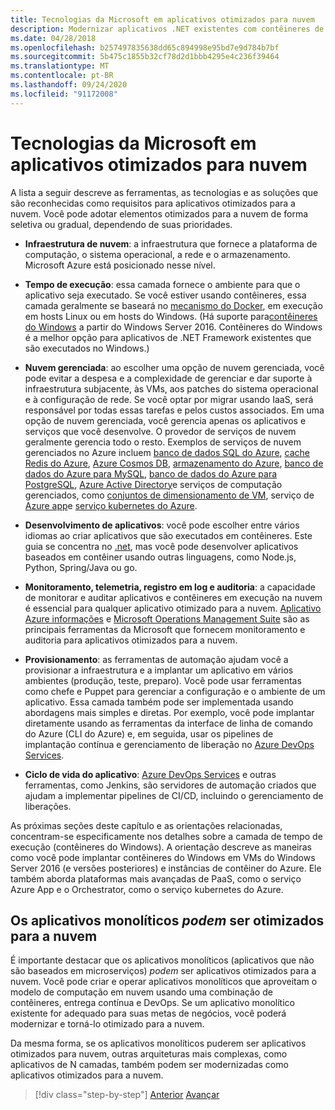 ```yaml
---
title: Tecnologias da Microsoft em aplicativos otimizados para nuvem
description: Modernizar aplicativos .NET existentes com contêineres de nuvem e Windows do Azure | Tecnologias da Microsoft em aplicativos otimizados para nuvem
ms.date: 04/28/2018
ms.openlocfilehash: b257497835638dd65c894998e95bd7e9d784b7bf
ms.sourcegitcommit: 5b475c1855b32cf78d2d1bbb4295e4c236f39464
ms.translationtype: MT
ms.contentlocale: pt-BR
ms.lasthandoff: 09/24/2020
ms.locfileid: "91172008"
---
```

# <a name="microsoft-technologies-in-cloud-optimized-applications"></a>Tecnologias da Microsoft em aplicativos otimizados para nuvem

A lista a seguir descreve as ferramentas, as tecnologias e as soluções que são reconhecidas como requisitos para aplicativos otimizados para a nuvem. Você pode adotar elementos otimizados para a nuvem de forma seletiva ou gradual, dependendo de suas prioridades.

- **Infraestrutura de nuvem**: a infraestrutura que fornece a plataforma de computação, o sistema operacional, a rede e o armazenamento. Microsoft Azure está posicionado nesse nível.

- **Tempo de execução**: essa camada fornece o ambiente para que o aplicativo seja executado. Se você estiver usando contêineres, essa camada geralmente se baseará no [mecanismo do Docker](https://docs.docker.com/engine/), em execução em hosts Linux ou em hosts do Windows. (Há suporte para[contêineres do Windows](/virtualization/windowscontainers/about/) a partir do Windows Server 2016. Contêineres do Windows é a melhor opção para aplicativos de .NET Framework existentes que são executados no Windows.)

- **Nuvem gerenciada**: ao escolher uma opção de nuvem gerenciada, você pode evitar a despesa e a complexidade de gerenciar e dar suporte à infraestrutura subjacente, às VMs, aos patches do sistema operacional e à configuração de rede. Se você optar por migrar usando IaaS, será responsável por todas essas tarefas e pelos custos associados. Em uma opção de nuvem gerenciada, você gerencia apenas os aplicativos e serviços que você desenvolve. O provedor de serviços de nuvem geralmente gerencia todo o resto. Exemplos de serviços de nuvem gerenciados no Azure incluem [banco de dados SQL do Azure](https://azure.microsoft.com/services/sql-database), [cache Redis do Azure](https://azure.microsoft.com/services/cache/), [Azure Cosmos DB](https://azure.microsoft.com/services/cosmos-db/), [armazenamento do Azure](https://azure.microsoft.com/services/storage/), [banco de dados do Azure para MySQL](https://azure.microsoft.com/services/mysql/), [banco de dados do Azure para PostgreSQL](https://azure.microsoft.com/services/postgresql/), [Azure Active Directory](https://azure.microsoft.com/services/active-directory/)e serviços de computação gerenciados, como [conjuntos de dimensionamento de VM](https://azure.microsoft.com/services/virtual-machine-scale-sets/), serviço de [Azure app](https://azure.microsoft.com/services/app-service/)e [serviço kubernetes do Azure](https://azure.microsoft.com/services/container-service/).

- **Desenvolvimento de aplicativos**: você pode escolher entre vários idiomas ao criar aplicativos que são executados em contêineres. Este guia se concentra no [.net](https://dotnet.microsoft.com), mas você pode desenvolver aplicativos baseados em contêiner usando outras linguagens, como Node.js, Python, Spring/Java ou go.

- **Monitoramento, telemetria, registro em log e auditoria**: a capacidade de monitorar e auditar aplicativos e contêineres em execução na nuvem é essencial para qualquer aplicativo otimizado para a nuvem. [Aplicativo Azure informações](https://azure.microsoft.com/services/application-insights/) e [Microsoft Operations Management Suite](https://www.microsoft.com/cloud-platform/operations-management-suite) são as principais ferramentas da Microsoft que fornecem monitoramento e auditoria para aplicativos otimizados para a nuvem.

- **Provisionamento**: as ferramentas de automação ajudam você a provisionar a infraestrutura e a implantar um aplicativo em vários ambientes (produção, teste, preparo). Você pode usar ferramentas como chefe e Puppet para gerenciar a configuração e o ambiente de um aplicativo. Essa camada também pode ser implementada usando abordagens mais simples e diretas. Por exemplo, você pode implantar diretamente usando as ferramentas da interface de linha de comando do Azure (CLI do Azure) e, em seguida, usar os pipelines de implantação contínua e gerenciamento de liberação no [Azure DevOps Services](https://azure.microsoft.com/services/devops/).

- **Ciclo de vida do aplicativo**: [Azure DevOps Services](https://azure.microsoft.com/services/devops/) e outras ferramentas, como Jenkins, são servidores de automação criados que ajudam a implementar pipelines de CI/CD, incluindo o gerenciamento de liberações.

As próximas seções deste capítulo e as orientações relacionadas, concentram-se especificamente nos detalhes sobre a camada de tempo de execução (contêineres do Windows). A orientação descreve as maneiras como você pode implantar contêineres do Windows em VMs do Windows Server 2016 (e versões posteriores) e instâncias de contêiner do Azure. Ele também aborda plataformas mais avançadas de PaaS, como o serviço Azure App e o Orchestrator, como o serviço kubernetes do Azure.

## <a name="monolithic-applications-can-be-cloud-optimized"></a>Os aplicativos monolíticos *podem* ser otimizados para a nuvem

É importante destacar que os aplicativos monolíticos (aplicativos que não são baseados em microserviços) *podem* ser aplicativos otimizados para a nuvem. Você pode criar e operar aplicativos monolíticos que aproveitam o modelo de computação em nuvem usando uma combinação de contêineres, entrega contínua e DevOps. Se um aplicativo monolítico existente for adequado para suas metas de negócios, você poderá modernizar e torná-lo otimizado para a nuvem.

Da mesma forma, se os aplicativos monolíticos puderem ser aplicativos otimizados para nuvem, outras arquiteturas mais complexas, como aplicativos de N camadas, também podem ser modernizadas como aplicativos otimizados para a nuvem.

>[!div class="step-by-step"]
>[Anterior](reasons-to-modernize-existing-net-apps-to-cloud-optimized-applications.md) 
> [Avançar](what-about-cloud-native-applications.md)
